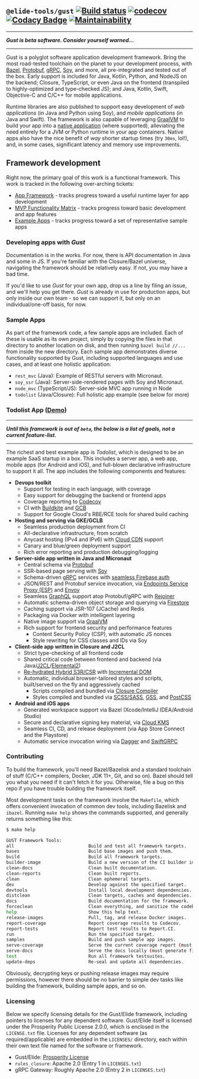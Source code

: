 ## `@elide-tools/gust` [![Build status](https://badge.buildkite.com/7a69b0fadb7d08b691e96177f589971a7646217b1a8b4a269e.svg)](https://buildkite.com/bloomworks/elide) [![codecov](https://codecov.io/gh/sgammon/GUST/branch/master/graph/badge.svg)](https://codecov.io/gh/sgammon/GUST) [![Codacy Badge](https://api.codacy.com/project/badge/Grade/61aeb894c7914e3cac651d5eb2d86954)](https://www.codacy.com/manual/samuel-gammon/GUST?utm_source=github.com&amp;utm_medium=referral&amp;utm_content=sgammon/GUST&amp;utm_campaign=Badge_Grade) [![Maintainability](https://api.codeclimate.com/v1/badges/3216f45caac250619f4f/maintainability)](https://codeclimate.com/github/sgammon/GUST/maintainability)

<hr />

_**Gust is beta software. Consider yourself warned...**_

<hr />

Gust is a polyglot software application development framework. Bring the most road-tested toolchain on the planet to your development process, with [Bazel](https://bazel.build), [Protobuf](https://developers.google.com/protocol-buffers), [gRPC](https://grpc.io), [Soy](https://github.com/google/closure-templates), and more, all pre-integrated and tested out of the box. Early support is included for Java, Kotlin, Python, and NodeJS on the backend; Closure, TypeScript, or even Java on the frontend (transpiled to highly-optimized and type-checked JS); and Java, Kotlin, Swift, Objective-C and C/C++ for mobile applications.

Runtime libraries are also published to support easy development of _web applications_ (in Java and Python using Soy), and _mobile applications_ (in Java and Swift). The framework is also capable of leveraging [GraalVM](https://graalvm.org) to build your app into a [native application](https://www.graalvm.org/docs/reference-manual/native-image/) (where supported), alleviating the need entirely for a JVM or Python runtime in your app containers. Native apps also have the nice benefit of _way_ shorter startup times (try `30ms`, lol!), and, in some cases, significant latency and memory use improvements.

## Framework development

Right now, the primary goal of this work is a functional framework. This work is tracked in the following over-arching tickets:
- [App Framework](sgammon/gust#27) - tracks progress toward a useful runtime layer for app development
- [MVP Functionality Matrix](sgammon/gust#43) - tracks progress toward basic development and app features
- [Example Apps](sgammon/gust#26) - tracks progress toward a set of representative sample apps

### Developing apps with *Gust*

Documentation is in the works. For now, there is API documentation in Java and some in JS. If you're familiar with the Closure/Bazel universe, navigating the framework should be relatively easy. If not, you may have a bad time.

If you'd like to use *Gust* for your own app, drop us a line by filing an issue, and we'll help you get there. *Gust* is already in use for production apps, but only inside our own team - so we can support it, but only on an individual/one-off basis, for now.

### Sample Apps

As part of the framework code, a few sample apps are included. Each of these is usable as its own project, simply by copying the files in that directory to another location on disk, and then running `bazel build //...` from inside the new directory. Each sample app demonstrates diverse functionality supported by Gust, including supported languages and use cases, and at least one holistic application:

- `rest_mvc` (Java): Example of RESTful servers with Micronaut.
- `soy_ssr` (Java): Server-side-rendered pages with Soy and Micronaut.
- `node_mvc` (TypeScript/JS): Server-side MVC app running in Node
- `todolist` (Java/Closure): Full holistic app example (see below for more)

### Todolist App ([Demo](https://todolist.apps.bloomworks.io))

<hr />

_**Until this framework is out of `beta`, the below is a list of goals, not a current feature-list.**_

<hr />

The richest and best example app is _Todolist_, which is designed to be an example SaaS startup in a box. This includes a server app, a web app, mobile apps (for Android and iOS), and full-blown declarative infrastructure to support it all. The app includes the following components and features:
- **Devops toolkit**
  - Support for testing in each language, with coverage
  - Easy support for debugging the backend or frontend apps
  - Coverage reporting to [Codecov](https://codecov.io)
  - CI with [Buildkite](https://buildkite.com) and [GCB](https://cloud.google.com/cloud_build)
  - Support for Google Cloud's RBE/RCE tools for shared build caching
- **Hosting and serving via GKE/GCLB**
  - Seamless production deployment from CI
  - All-declarative infrastructure, from scratch
  - Anycast hosting (IPv4 and IPv6) with [Cloud CDN](https://cloud.google.com/cdn) support
  - Canary and blue/green deployment support
  - Rich error reporting and production debugging/logging
- **Server-side app written in Java and Micronaut**
  - Central schema via [Protobuf](https://developers.google.com/protocol-buffers)
  - SSR-based page serving with [Soy](https://github.com/google/closure-templates)
  - Schema-driven [gRPC](https://grpc.io) services with [seamless Firebase auth](https://firebase.google.com/docs/auth)
  - JSON/REST and Protobuf service invocation, via [Endpoints Service Proxy (ESP)](https://github.com/cloudendpoints/esp) and [Envoy](https://www.envoyproxy.io/)
  - Seamless [GraphQL](https://graphql.org/) support atop Protobuf/gRPC with [Rejoiner](https://github.com/google/rejoiner)
  - Automatic schema-driven object storage and querying via [Firestore](https://firebase.google.com/docs/firestore)
  - Caching support via JSR-107 (JCache) and Redis
  - Packaging via Docker with intelligent layering
  - Native image support via [GraalVM](https://www.graalvm.org/)
  - Rich support for frontend security and performance features
    - Content Security Policy (CSP), with automatic JS nonces
    - Style rewriting for CSS classes and IDs via Soy
- **Client-side app written in Closure and J2CL**
  - Strict type-checking of all frontend code
  - Shared critical code between frontend and backend (via Java/[J2CL](https://github.com/google/j2cl)/[Elemental2](https://github.com/google/elemental2))
  - [Re-hydrated Hybrid S3R/CSR](https://developers.google.com/web/updates/2019/02/rendering-on-the-web#rehydration) with [Incremental DOM](https://github.com/google/incremental-dom)
  - Automatic, individual browser-tailored styles and scripts, built/served on the fly and aggressively cached
    - Scripts compiled and bundled via [Closure Compiler](https://developers.google.com/closure/compiler)
    - Styles compiled and bundled via [SCSS/SASS](https://sass-lang.com/), [GSS](https://github.com/google/closure-stylesheets), and [PostCSS](https://postcss.org/)
- **Android and iOS apps**
  - Generated workspace support via Bazel (Xcode/IntelliJ IDEA/Android Studio)
  - Secure and declarative signing key material, via [Cloud KMS](https://cloud.google.com/kms)
  - Seamless CI, CD, and release deployment (via App Store Connect and the Playstore)
  - Automatic service invocation wiring via [Dagger](https://dagger.dev/) and [SwiftGRPC](https://github.com/grpc/grpc-swift)

### Contributing

To build the framework, you'll need Bazel/Bazelisk and a standard toolchain of stuff (C/C++ compilers, Docker, JDK 11+, Git, and so on). Bazel should tell you what you need if it can't fetch it for you. Otherwise, file a bug on this repo if you have trouble building the framework itself.

Most development tasks on the framework involve the `Makefile`, which offers convenient invocation of common dev tools, including Bazelisk and `ibazel`. Running `make help` shows the commands supported, and generally returns something like this:
```bash
$ make help

GUST Framework Tools:
all                            Build and test all framework targets.
bases                          Build base images and push them.
build                          Build all framework targets.
builder-image                  Build a new version of the CI builder image for Gust.
clean-docs                     Clean built documentation.
clean-reports                  Clean built reports.
clean                          Clean ephemeral targets.
dev                            Develop against the specified target.
devtools                       Install local development dependencies.
distclean                      Clean targets, caches and dependencies.
docs                           Build documentation for the framework.
forceclean                     Clean everything, and sanitize the codebase (DANGEROUS).
help                           Show this help text.
release-images                 Pull, tag, and release Docker images.
report-coverage                Report coverage results to Codecov.
report-tests                   Report test results to Report.CI.
run                            Run the specified target.
samples                        Build and push sample app images.
serve-coverage                 Serve the current coverage report (must generate first).
serve-docs                     Serve the docs locally (must generate first).
test                           Run all framework testsuites.
update-deps                    Re-seal and update all dependencies.
```

Obviously, decrypting keys or pushing release images may require permissions, however there should be no barrier to simple dev tasks like building the framework, building sample apps, and so on.

### Licensing

Below we specify licensing details for the Gust/Elide framework, including pointers to licenses for any dependent software. Gust/Elide itself is licensed under the Prosperity Public License 2.0.0, which is enclosed in the `LICENSE.txt` file. Licenses for any dependent software (as required/applicable) are embedded in the `LICENSES/` directory, each within their own text file named for the software or framework.

- Gust/Elide: [Prosperity License](https://github.com/sgammon/GUST/blob/master/LICENSE.txt)
- `rules_closure`: Apache 2.0 (Entry 1 in `LICENSES.txt`)
- gRPC Gateway: Roughly Apache 2.0 (Entry 2 in `LICENSES.txt`)

